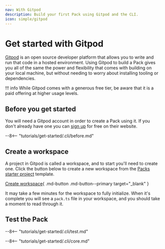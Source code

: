 ```yaml
---
nav: With Gitpod
description: Build your first Pack using Gitpod and the CLI.
icon: simple/gitpod
---
```


# Get started with Gitpod

[Gitpod][gitpod_home] is an open source developer platform that allows you to write and run that code in a hosted environment. Using Gitpod to build a Pack gives you all of the same the power and flexibility that comes with building on your local machine, but without needing to worry about installing tooling or dependencies.

!!! info
    While Gitpod comes with a generous free tier, be aware that it is a paid offering at higher usage levels.


## Before you get started

You will need a Gitpod account in order to create a Pack using it. If you don't already have one you can [sign up][gitpod_signup] for free on their website.

--8<-- "tutorials/get-started/.cli/before.md"


## Create a workspace

A project in Gitpod is called a workspace, and to start you'll need to create one. Click the button below to create a new workspace from the [Packs starter project][github_packs_starter] template.

[Create workspace][gitpod_from_github]{ .md-button .md-button--primary target="_blank" }

It may take a few minutes for the workspace to fully initialize. When it's complete you will see a `pack.ts` file in your workspace, and you should take a moment to read through it.


## Test the Pack

--8<-- "tutorials/get-started/.cli/test.md"


--8<-- "tutorials/get-started/.cli/core.md"


[gitpod_home]: https://www.gitpod.io/
[gitpod_signup]: https://gitpod.io/workspaces/
[gitpod_from_github]: https://gitpod.io/#https://github.com/coda/packs-starter
[github_packs_starter]: https://github.com/coda/packs-starter
